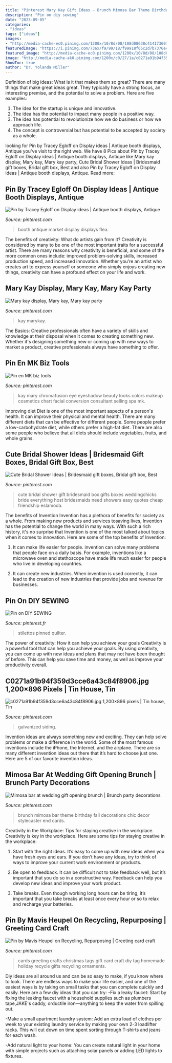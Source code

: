 ```yaml
---
title: "Pinterest Mary Kay Gift Ideas ~ Brunch Mimosa Bar Theme Birthday Fall Decorations Chic Decor Stylecaster End Cards"
description: "Pin on diy sewing"
date: "2023-09-05"
categories:
- "ideas"
tags: ["ideas"]
images:
- "http://media-cache-ec0.pinimg.com/1200x/10/8d/08/108d08638c414173607b5068af248a95.jpg"
featuredImage: "https://i.pinimg.com/736x/f9/99/18/f99918f65c2d7b7376e4ff7a5b1c7337.jpg"
featured_image: "http://media-cache-ec0.pinimg.com/1200x/10/8d/08/108d08638c414173607b5068af248a95.jpg"
image: "http://media-cache-ak0.pinimg.com/1200x/c0/27/1a/c0271a91b94f359d3cce6a43c84f8906.jpg"
ShowToc: true
author: "Dr. Yolanda Miller"
---
```



Definition of big ideas: What is it that makes them so great?
There are many things that make great ideas great. They typically have a strong focus, an interesting premise, and the potential to solve a problem. Here are five examples:
1. The idea for the startup is unique and innovative.
2. The idea has the potential to impact many people in a positive way.
3. The idea has potential to revolutionize how we do business or how we approach life. 
4. The concept is controversial but has potential to be accepted by society as a whole. 

	

		
looking for Pin by Tracey Egloff on Display ideas | Antique booth displays, Antique you've visit to the right web. We have 8 Pics about Pin by Tracey Egloff on Display ideas | Antique booth displays, Antique like Mary kay display, Mary kay, Mary kay party, Cute Bridal Shower Ideas | Bridesmaid gift boxes, Bridal gift box, Best and also Pin by Tracey Egloff on Display ideas | Antique booth displays, Antique. Read more:
		
    
## Pin By Tracey Egloff On Display Ideas | Antique Booth Displays, Antique

<img loading=lazy src="https://i.pinimg.com/736x/f3/d1/0e/f3d10ea31a714e961e21bee4fa2a92b8.jpg" onerror="this.onerror=null;this.src='https://tse2.mm.bing.net/th?id=OIP.D5lrek-X8RLuDPt7mWGw4AHaJ3&amp;pid=15.1';" alt="Pin by Tracey Egloff on Display ideas | Antique booth displays, Antique">

_Source: pinterest.com_

>booth antique market display displays flea. 

	

The benefits of creativity: What do artists gain from it?
Creativity is considered by many to be one of the most important traits for a successful artist. There are many reasons why creativity is beneficial, and some of the more common ones include: improved problem-solving skills, increased production speed, and increased innovation. Whether you’re an artist who creates art to express yourself or someone who simply enjoys creating new things, creativity can have a profound effect on your life and work.

    
## Mary Kay Display, Mary Kay, Mary Kay Party

<img loading=lazy src="http://media-cache-ec0.pinimg.com/1200x/10/8d/08/108d08638c414173607b5068af248a95.jpg" onerror="this.onerror=null;this.src='https://tse3.mm.bing.net/th?id=OIP.kr7wVSR_WdrPuln3xrWd3wHaJ4&amp;pid=15.1';" alt="Mary kay display, Mary kay, Mary kay party">

_Source: pinterest.com_

>kay marykay. 

	

The Basics:
Creative professionals often have a variety of skills and knowledge at their disposal when it comes to creating something new. Whether it's designing something new or coming up with new ways to market a product, creative professionals always have something to offer.

    
## Pin En MK Biz Tools

<img loading=lazy src="https://i.pinimg.com/736x/b0/f9/b1/b0f9b128ae7dd6c1bd35187c5381b254.jpg" onerror="this.onerror=null;this.src='https://tse1.mm.bing.net/th?id=OIP.LUTNsMs6PPpJ5E66Er7k8QHaLu&amp;pid=15.1';" alt="Pin en MK biz tools">

_Source: pinterest.com_

>kay mary chromafusion eye eyeshadow beauty looks colors makeup cosmetics chart facial conversion consultant selling spa mk. 

	

Improving diet
Diet is one of the most important aspects of a person's health. It can improve their physical and mental health. There are many different diets that can be effective for different people. Some people prefer a low-carbohydrate diet, while others prefer a high-fat diet. There are also some people who believe that all diets should include vegetables, fruits, and whole grains.

    
## Cute Bridal Shower Ideas | Bridesmaid Gift Boxes, Bridal Gift Box, Best

<img loading=lazy src="https://i.pinimg.com/originals/fc/31/57/fc31577980b02b45313bbfce9054bc4f.jpg" onerror="this.onerror=null;this.src='https://tse1.mm.bing.net/th?id=OIP.jZHqODMbohKmnykxjgRwRwHaLG&amp;pid=15.1';" alt="Cute Bridal Shower Ideas | Bridesmaid gift boxes, Bridal gift box, Best">

_Source: pinterest.com_

>cute bridal shower gift bridesmaid box gifts boxes weddingchicks bride everything host bridesmaids need showers easy quotes cheap friendship eslamoda. 

	

The benefits of Invention
Invention has a plethora of benefits for society as a whole. From making new products and services tosaving lives, Invention has the potential to change the world in many ways. With such a rich history, it's no surprise that Invention is one of the most talked about topics when it comes to innovation. Here are some of the top benefits of Invention: 
1. It can make life easier for people. invention can solve many problems that people face on a daily basis. For example, inventions like a microwave oven and stethoscope have made life much easier for people who live in developing countries.

2. It can create new industries. When invention is used correctly, it can lead to the creation of new industries that provide jobs and revenue for businesses.

    
## Pin On DIY SEWING

<img loading=lazy src="https://i.pinimg.com/736x/d4/b4/00/d4b400dbf736e3755bc5e56376b41c5d--sewing-crafts.jpg" onerror="this.onerror=null;this.src='https://tse2.mm.bing.net/th?id=OIP.1eLiBz9i7QxHRVqX6MJsYQHaJ3&amp;pid=15.1';" alt="Pin on DIY SEWING">

_Source: pinterest.fr_

>stilettos pinned quilter. 

	

The power of creativity: How it can help you achieve your goals
Creativity is a powerful tool that can help you achieve your goals. By using creativity, you can come up with new ideas and plans that may not have been thought of before. This can help you save time and money, as well as improve your productivity overall.

    
## C0271a91b94f359d3cce6a43c84f8906.jpg 1,200×896 Pixels | Tin House, Tin

<img loading=lazy src="http://media-cache-ak0.pinimg.com/1200x/c0/27/1a/c0271a91b94f359d3cce6a43c84f8906.jpg" onerror="this.onerror=null;this.src='https://tse2.mm.bing.net/th?id=OIP.QfexvWWkN-TIVFGw2WRKugHaFh&amp;pid=15.1';" alt="c0271a91b94f359d3cce6a43c84f8906.jpg 1,200×896 pixels | Tin house, Tin">

_Source: pinterest.com_

>galvanized siding. 

	

Invention ideas are always something new and exciting. They can help solve problems or make a difference in the world. Some of the most famous inventions include the iPhone, the Internet, and the airplane. There are so many different invention ideas out there that it’s hard to choose just one. Here are 5 of our favorite invention ideas.

    
## Mimosa Bar At Wedding Gift Opening Brunch | Brunch Party Decorations

<img loading=lazy src="https://i.pinimg.com/736x/f9/99/18/f99918f65c2d7b7376e4ff7a5b1c7337.jpg" onerror="this.onerror=null;this.src='https://tse1.mm.bing.net/th?id=OIP.aOQz-jM05YQArkFhVz1cxAHaLH&amp;pid=15.1';" alt="Mimosa bar at wedding gift opening brunch | Brunch party decorations">

_Source: pinterest.com_

>brunch mimosa bar theme birthday fall decorations chic decor stylecaster end cards. 

	

Creativity in the Workplace: Tips for staying creative in the workplace.
Creativity is key in the workplace. Here are some tips for staying creative in the workplace:
1. Start with the right ideas. It’s easy to come up with new ideas when you have fresh eyes and ears. If you don’t have any ideas, try to think of ways to improve your current work environment or products.

2. Be open to feedback. It can be difficult not to take feedback well, but it’s important that you do so in a constructive way. Feedback can help you develop new ideas and improve your work product.

3. Take breaks. Even though working long hours can be tiring, it’s important that you take breaks at least once every hour or so to relax and recharge your batteries.

    
## Pin By Mavis Heupel On Recycling, Repurposing | Greeting Card Craft

<img loading=lazy src="https://i.pinimg.com/736x/93/bd/97/93bd9703b45f1b0bf24c54ae57b65056--old-greeting-cards-card-crafts.jpg" onerror="this.onerror=null;this.src='https://tse1.mm.bing.net/th?id=OIP.Jdh_dU5eztNtRz5TGT-9DgHaFj&amp;pid=15.1';" alt="Pin by Mavis Heupel on Recycling, Repurposing | Greeting card craft">

_Source: pinterest.com_

>cards greeting crafts christmas tags gift card craft diy tag homemade holiday recycle gifts recycling ornaments. 

	

Diy ideas are all around us and can be so easy to make, if you know where to look.
There are endless ways to make your life easier, and one of the easiest ways is by taking on small tasks that you can complete quickly and easily. Here are a few diy ideas that you can try:
-Fix a leaky faucet: Start by fixing the leaking faucet with a household supplies such as plumbers tape,JAKE's caddy, orductile iron—anything to keep the water from spilling out.

-Make a small apartment laundry system: Add an extra load of clothes per week to your existing laundry service by making your own 2-3 loadlifter racks. This will cut down on time spent sorting through T-shirts and jeans for each wash.

-Add natural light to your home: You can create natural light in your home with simple projects such as attaching solar panels or adding LED lights to fixtures.

